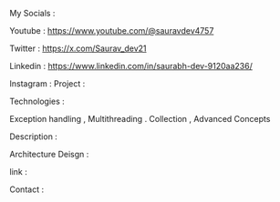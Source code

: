 My Socials :

Youtube : https://www.youtube.com/@sauravdev4757

Twitter : https://x.com/Saurav_dev21

Linkedin : https://www.linkedin.com/in/saurabh-dev-9120aa236/

Instagram :
Project :

Technologies :

Exception handling , Multithreading . Collection , Advanced Concepts

Description :

Architecture Deisgn :

link :

Contact :
